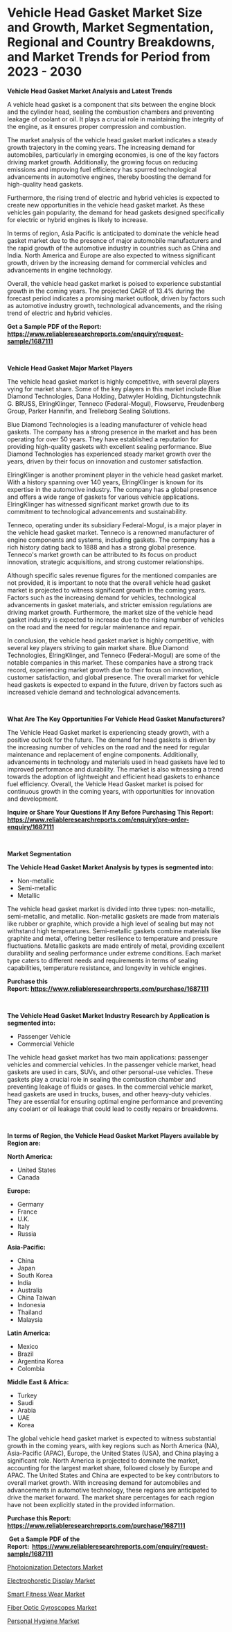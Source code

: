 <p><h1>Vehicle Head Gasket Market Size and Growth, Market Segmentation, Regional and Country Breakdowns, and Market Trends for Period from 2023 -  2030</h1></p><p><strong>Vehicle Head Gasket Market Analysis and Latest Trends</strong></p>
<p><p>A vehicle head gasket is a component that sits between the engine block and the cylinder head, sealing the combustion chambers and preventing leakage of coolant or oil. It plays a crucial role in maintaining the integrity of the engine, as it ensures proper compression and combustion.</p><p>The market analysis of the vehicle head gasket market indicates a steady growth trajectory in the coming years. The increasing demand for automobiles, particularly in emerging economies, is one of the key factors driving market growth. Additionally, the growing focus on reducing emissions and improving fuel efficiency has spurred technological advancements in automotive engines, thereby boosting the demand for high-quality head gaskets.</p><p>Furthermore, the rising trend of electric and hybrid vehicles is expected to create new opportunities in the vehicle head gasket market. As these vehicles gain popularity, the demand for head gaskets designed specifically for electric or hybrid engines is likely to increase.</p><p>In terms of region, Asia Pacific is anticipated to dominate the vehicle head gasket market due to the presence of major automobile manufacturers and the rapid growth of the automotive industry in countries such as China and India. North America and Europe are also expected to witness significant growth, driven by the increasing demand for commercial vehicles and advancements in engine technology.</p><p>Overall, the vehicle head gasket market is poised to experience substantial growth in the coming years. The projected CAGR of 13.4% during the forecast period indicates a promising market outlook, driven by factors such as automotive industry growth, technological advancements, and the rising trend of electric and hybrid vehicles.</p></p>
<p><strong>Get a Sample PDF of the Report:&nbsp; <a href="https://www.reliableresearchreports.com/enquiry/request-sample/1687111">https://www.reliableresearchreports.com/enquiry/request-sample/1687111</a></strong></p>
<p>&nbsp;</p>
<p><strong>Vehicle Head Gasket Major Market Players</strong></p>
<p><p>The vehicle head gasket market is highly competitive, with several players vying for market share. Some of the key players in this market include Blue Diamond Technologies, Dana Holding, Datwyler Holding, Dichtungstechnik G. BRUSS, ElringKlinger, Tenneco (Federal-Mogul), Flowserve, Freudenberg Group, Parker Hannifin, and Trelleborg Sealing Solutions.</p><p>Blue Diamond Technologies is a leading manufacturer of vehicle head gaskets. The company has a strong presence in the market and has been operating for over 50 years. They have established a reputation for providing high-quality gaskets with excellent sealing performance. Blue Diamond Technologies has experienced steady market growth over the years, driven by their focus on innovation and customer satisfaction.</p><p>ElringKlinger is another prominent player in the vehicle head gasket market. With a history spanning over 140 years, ElringKlinger is known for its expertise in the automotive industry. The company has a global presence and offers a wide range of gaskets for various vehicle applications. ElringKlinger has witnessed significant market growth due to its commitment to technological advancements and sustainability.</p><p>Tenneco, operating under its subsidiary Federal-Mogul, is a major player in the vehicle head gasket market. Tenneco is a renowned manufacturer of engine components and systems, including gaskets. The company has a rich history dating back to 1888 and has a strong global presence. Tenneco's market growth can be attributed to its focus on product innovation, strategic acquisitions, and strong customer relationships.</p><p>Although specific sales revenue figures for the mentioned companies are not provided, it is important to note that the overall vehicle head gasket market is projected to witness significant growth in the coming years. Factors such as the increasing demand for vehicles, technological advancements in gasket materials, and stricter emission regulations are driving market growth. Furthermore, the market size of the vehicle head gasket industry is expected to increase due to the rising number of vehicles on the road and the need for regular maintenance and repair.</p><p>In conclusion, the vehicle head gasket market is highly competitive, with several key players striving to gain market share. Blue Diamond Technologies, ElringKlinger, and Tenneco (Federal-Mogul) are some of the notable companies in this market. These companies have a strong track record, experiencing market growth due to their focus on innovation, customer satisfaction, and global presence. The overall market for vehicle head gaskets is expected to expand in the future, driven by factors such as increased vehicle demand and technological advancements.</p></p>
<p>&nbsp;</p>
<p><strong>What Are The Key Opportunities For Vehicle Head Gasket Manufacturers?</strong></p>
<p><p>The Vehicle Head Gasket market is experiencing steady growth, with a positive outlook for the future. The demand for head gaskets is driven by the increasing number of vehicles on the road and the need for regular maintenance and replacement of engine components. Additionally, advancements in technology and materials used in head gaskets have led to improved performance and durability. The market is also witnessing a trend towards the adoption of lightweight and efficient head gaskets to enhance fuel efficiency. Overall, the Vehicle Head Gasket market is poised for continuous growth in the coming years, with opportunities for innovation and development.</p></p>
<p><strong>Inquire or Share Your Questions If Any Before Purchasing This Report: <a href="https://www.reliableresearchreports.com/enquiry/pre-order-enquiry/1687111">https://www.reliableresearchreports.com/enquiry/pre-order-enquiry/1687111</a></strong></p>
<p>&nbsp;</p>
<p><strong>Market Segmentation</strong></p>
<p><strong>The Vehicle Head Gasket Market Analysis by types is segmented into:</strong></p>
<p><ul><li>Non-metallic</li><li>Semi-metallic</li><li>Metallic</li></ul></p>
<p><p>The vehicle head gasket market is divided into three types: non-metallic, semi-metallic, and metallic. Non-metallic gaskets are made from materials like rubber or graphite, which provide a high level of sealing but may not withstand high temperatures. Semi-metallic gaskets combine materials like graphite and metal, offering better resilience to temperature and pressure fluctuations. Metallic gaskets are made entirely of metal, providing excellent durability and sealing performance under extreme conditions. Each market type caters to different needs and requirements in terms of sealing capabilities, temperature resistance, and longevity in vehicle engines.</p></p>
<p><strong>Purchase this Report:&nbsp;<a href="https://www.reliableresearchreports.com/purchase/1687111">https://www.reliableresearchreports.com/purchase/1687111</a></strong></p>
<p>&nbsp;</p>
<p><strong>The Vehicle Head Gasket Market Industry Research by Application is segmented into:</strong></p>
<p><ul><li>Passenger Vehicle</li><li>Commercial Vehicle</li></ul></p>
<p><p>The vehicle head gasket market has two main applications: passenger vehicles and commercial vehicles. In the passenger vehicle market, head gaskets are used in cars, SUVs, and other personal-use vehicles. These gaskets play a crucial role in sealing the combustion chamber and preventing leakage of fluids or gases. In the commercial vehicle market, head gaskets are used in trucks, buses, and other heavy-duty vehicles. They are essential for ensuring optimal engine performance and preventing any coolant or oil leakage that could lead to costly repairs or breakdowns.</p></p>
<p>&nbsp;</p>
<p><strong>In terms of Region, the Vehicle Head Gasket Market Players available by Region are:</strong></p>
<p>
    <p> <strong> North America: </strong>
        <ul>
            <li>United States</li>
            <li>Canada</li>
        </ul>
        </p> 
    <p> <strong> Europe: </strong>
        <ul>
            <li>Germany</li>
            <li>France</li>
            <li>U.K.</li>
            <li>Italy</li>
            <li>Russia</li>
        </ul>
        </p> 
    <p> <strong> Asia-Pacific: </strong>
        <ul>
            <li>China</li>
            <li>Japan</li>
            <li>South Korea</li>
            <li>India</li>
            <li>Australia</li>
            <li>China Taiwan</li>
            <li>Indonesia</li>
            <li>Thailand</li>
            <li>Malaysia</li>
        </ul>
        </p> 
    <p> <strong> Latin America: </strong>
        <ul>
            <li>Mexico</li>
            <li>Brazil</li>
            <li>Argentina Korea</li>
            <li>Colombia</li>
        </ul>
        </p> 
    <p> <strong> Middle East & Africa: </strong>
        <ul>
            <li>Turkey</li>
            <li>Saudi</li>
            <li>Arabia</li>
            <li>UAE</li>
            <li>Korea</li>
        </ul>
    </p>
    </p>
<p><p>The global vehicle head gasket market is expected to witness substantial growth in the coming years, with key regions such as North America (NA), Asia-Pacific (APAC), Europe, the United States (USA), and China playing a significant role. North America is projected to dominate the market, accounting for the largest market share, followed closely by Europe and APAC. The United States and China are expected to be key contributors to overall market growth. With increasing demand for automobiles and advancements in automotive technology, these regions are anticipated to drive the market forward. The market share percentages for each region have not been explicitly stated in the provided information.</p></p>
<p><strong>Purchase this Report: <a href="https://www.reliableresearchreports.com/purchase/1687111">https://www.reliableresearchreports.com/purchase/1687111</a></strong></p>
<p>&nbsp;<strong>Get a Sample PDF of the Report:&nbsp;&nbsp;<a href="https://www.reliableresearchreports.com/enquiry/request-sample/1687111">https://www.reliableresearchreports.com/enquiry/request-sample/1687111</a></strong></p>
<p><strong></strong></p>
<p><p><a href="https://www.linkedin.com/pulse/photoionization-detectors-market-challenges-opportunities-iyere/">Photoionization Detectors Market</a></p><p><a href="https://www.linkedin.com/pulse/electrophoretic-display-market-size-share-global-analysis-ec4ee/">Electrophoretic Display Market</a></p><p><a href="https://medium.com/@lilakautzer2023/smart-fitness-wear-market-report-reveals-the-latest-trends-and-growth-opportunities-of-this-market-3a924ebb4c9c">Smart Fitness Wear Market</a></p><p><a href="https://www.linkedin.com/pulse/fiber-optic-gyroscopes-market-research-report-unlocks-analysis-j2cte/">Fiber Optic Gyroscopes Market</a></p><p><a href="https://medium.com/@keenanmarks2023/personal-hygiene-market-insight-market-trends-growth-forecasted-from-2023-to-2030-5c121777dd2c">Personal Hygiene Market</a></p></p>